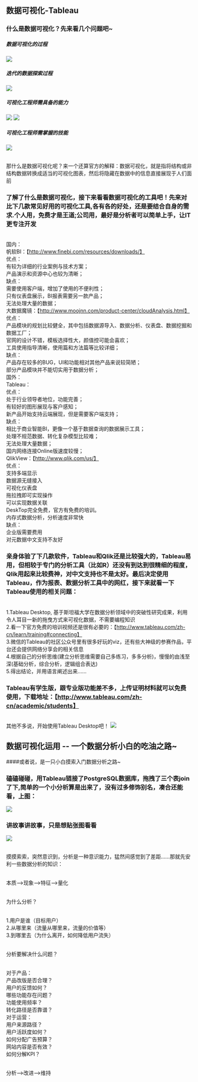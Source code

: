 ##  数据可视化-Tableau

###  什么是数据可视化？先来看几个问题吧~

#####  数据可视化的过程
<img src="images/process.jpg"/>

#####  迭代的数据探索过程
<img src="images/explore.jpg"/>

#####  可视化工程师需具备的能力
<img src="images/ability.jpg"/>
<img src="images/sumup.jpg"/>

#####  可视化工程师需掌握的技能
<img src="images/skill.jpg"/>

<br/>那什么是数据可视化呢？来一个还算官方的解释：数据可视化，就是指将结构或非结构数据转换成适当的可视化图表，然后将隐藏在数据中的信息直接展现于人们面前

###  了解了什么是数据可视化，接下来看看数据可视化的工具吧！先来对比下几款常见好用的可视化工具,各有各的好处，还是要结合自身的需求.个人用，免费才是王道;公司用，最好是分析者可以简单上手，让IT更专注开发

<br/>国内：
  <br/>帆软BI：【http://www.finebi.com/resources/downloads/】
      <br/>优点：
        <br/>有较为详细的行业案例与技术方案；
        <br/>产品演示和资源中心也较为清晰；
      <br/>缺点：
        <br/>需要使用客户端，增加了使用的不便利性；
        <br/>只有仪表盘展示，BI报表需要另一款产品；
        <br/>无法处理大量的数据；
  <br/>大数据魔镜：【http://www.moojnn.com/product-center/cloudAnalysis.html】
      <br/>优点：
        <br/>产品模块的规划比较健全，其中包括数据源导入、数据分析、仪表盘、数据挖掘和数据工厂；
        <br/>官网的设计不错，模板选择性大，颜值控可能会喜欢；
        <br/>工具使用指导清晰，使用篇和方法篇等比较详细；
      <br/>缺点：
        <br/>产品存在较多的BUG，UI和功能相对其他产品来说较简陋；
        <br/>部分产品模块并不能切实用于数据分析；
<br/>国外：
  <br/>Tableau：
      <br/>优点：
        <br/>处于行业领导者地位，功能完善；
        <br/>有较好的图形展现与客户感知；
        <br/>新产品开始支持云端展现，但是需要客户端支持；
      <br/>缺点：
        <br/>相比于商业智能BI，更像一个基于数据查询的数据展示工具；
        <br/>处理不规范数据、转化复杂模型比较难；
        <br/>无法处理大量数据；
        <br/>国内网络连接Online版速度较慢；
  <br/>QlikView：【http://www.qlik.com/us/】
      <br/>优点：
        <br/>支持多端显示
        <br/>数据源无缝接入
        <br/>可视化仪表盘
        <br/>拖拉拽即可实现操作
        <br/>可以实现数据关联
        <br/>DeskTop完全免费，官方有免费的培训。
        <br/>内存式数据分析，分析速度非常快
      <br/>缺点：
        <br/>企业版需要费用
        <br/>对元数据中文支持不友好

###  亲身体验了下几款软件，Tableau和Qlik还是比较强大的，Tableau易用，但相较于专门的分析工具（比如R）还没有到达到很精细的程度，Qlik用起来比较费神，对中文支持也不是太好。最后决定使用Tableau，作为报表、数据分析工具中的网红，接下来就看一下Tableau使用的相关问题：

  <br/>1.Tableau Desktop, 基于斯坦福大学在数据分析领域中的突破性研究成果，利用令人耳目一新的拖曳方式来可视化数据，不需要编程知识
  <br/>2.看一下官方免费的培训视频还是很有必要的：【http://www.tableau.com/zh-cn/learn/training#connecting】
  <br/>3.微信的Tableau的社区公众号里有很多好玩的viz，还有些大神级的参赛作品，平台还会提供网络分享会的相关信息
  <br/>4.根据自己的分析思维(建立分析思维需要自己多练习，多多分析)，慢慢的由浅至深(基础分析，综合分析，逻辑组合表达)
  <br/>5.得出结论，并用语言阐述出来……
  
###  Tableau有学生版，跟专业版功能差不多，上传证明材料就可以免费使用，下载地址：【http://www.tableau.com/zh-cn/academic/students】
<br/>其他不多说，开始使用Tableau Desktop吧！
<img src="images/tab.jpg"/>


##   数据可视化运用 -- 一个数据分析小白的吃油之路~
####或者说，是一只小白摸索入门数据分析之路~

###  磕磕碰碰，用Tableau链接了PostgreSQL数据库，拖拽了三个表join了下,简单的一个小分析算是出来了，没有过多修饰别名，凑合还能看，上图：
<img src="images/vip/channel.jpg"/>

###  讲故事讲故事，只是想贴张图看看
<img src="images/vip/story.jpg"/>

<br/>摸摸索索，突然意识到，分析是一种意识能力，猛然间感觉到了差距……那就先安利一些数据分析的知识：

<br/>本质-->现象-->特征-->量化

<br/>为什么分析？

<br/>1.用户是谁（目标用户）
<br/>2.从哪里来（流量从哪里来，流量的价值等）
<br/>3.到哪里去（为什么离开，如何降低用户流失）

<br/>分析要解决什么问题？

<br/>对于产品：
<br/>产品改版是否合理？
<br/>用户的反馈如何？
<br/>哪些功能存在问题？
<br/>功能使用频率？
<br/>转化路径是否靠谱？
<br/>对于运营：
<br/>用户来源路径？
<br/>用户活跃度如何？
<br/>如何分配广告预算？
<br/>网站内容是否有效？
<br/>如何分解KPI？

<br/>分析-->改进-->维持
